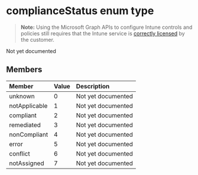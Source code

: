 ﻿# complianceStatus enum type

> **Note:** Using the Microsoft Graph APIs to configure Intune controls and policies still requires that the Intune service is [correctly licensed](https://go.microsoft.com/fwlink/?linkid=839381) by the customer.

Not yet documented
## Members
|Member|Value|Description|
|:---|:---|:---|
|unknown|0|Not yet documented|
|notApplicable|1|Not yet documented|
|compliant|2|Not yet documented|
|remediated|3|Not yet documented|
|nonCompliant|4|Not yet documented|
|error|5|Not yet documented|
|conflict|6|Not yet documented|
|notAssigned|7|Not yet documented|









